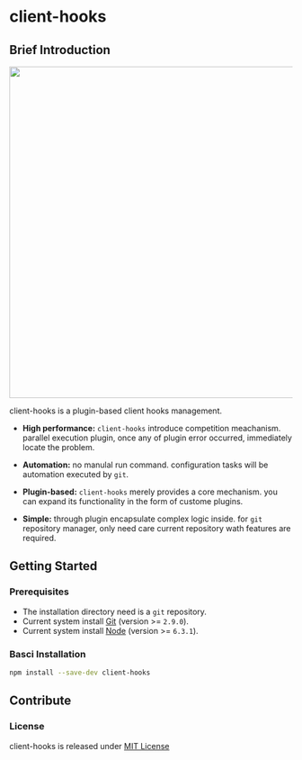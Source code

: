 # client-hooks

## Brief Introduction

<a href="https://asciinema.org/a/82511" target="_blank"><img src="https://asciinema.org/a/82511.png" width="589"/></a>

client-hooks is a plugin-based client hooks management.

- **High performance:** `client-hooks` introduce competition meachanism.
  parallel execution plugin, once any of plugin error occurred, immediately
  locate the problem.

- **Automation:** no manulal run command. configuration tasks will be automation
  executed by `git`.

- **Plugin-based:** `client-hooks` merely provides a core mechanism. you can
  expand its functionality in the form of custome plugins.

- **Simple:** through plugin encapsulate complex logic inside. for `git`
  repository manager, only need care current repository wath features are
  required.

## Getting Started

### Prerequisites

- The installation directory need is a `git` repository.
- Current system install [Git](https://git-scm.com) (version >= `2.9.0`).
- Current system install [Node](https://nodejs.org) (version >= `6.3.1`).

### Basci Installation

```bash
npm install --save-dev client-hooks
```

## Contribute

### License

client-hooks is released under [MIT License](https://github.com/crux-wild/client-hooks/blob/master/LICENSE)
